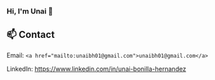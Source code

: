 ### Hi, I'm Unai 👋


## 📫 Contact
Email:
`<a href="mailto:unaibh01@gmail.com">unaibh01@gmail.com</a>`

LinkedIn:
https://www.linkedin.com/in/unai-bonilla-hernandez
<!--
**BBonLLo/BBonLLo** is a ✨ _special_ ✨ repository because its `README.md` (this file) appears on your GitHub profile.

Here are some ideas to get you started:

- 🔭 I’m currently working on ...
- 🌱 I’m currently learning ...
- 👯 I’m looking to collaborate on ...
- 🤔 I’m looking for help with ...
- 💬 Ask me about ...
- 📫 How to reach me: ...
- 😄 Pronouns: ...
- ⚡ Fun fact: ...
-->
